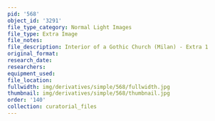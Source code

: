 ```yaml
---
pid: '568'
object_id: '3291'
file_type_category: Normal Light Images
file_type: Extra Image
file_notes:
file_description: Interior of a Gothic Church (Milan) - Extra 1
original_format:
research_date:
researchers:
equipment_used:
file_location:
fullwidth: img/derivatives/simple/568/fullwidth.jpg
thumbnail: img/derivatives/simple/568/thumbnail.jpg
order: '140'
collection: curatorial_files
---
```


